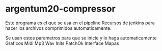 # argentum20-compressor

Este programa es el que se usa en el pipeline Recursos de jenkins para hacer los archivos comprimidos automaticamente.

Se usan estos parametros para que se inicie y lo haga automaticamente
    Graficos
    Midi
    Mp3
    Wav
    Inits
    PatchOk
    Interface
    Mapas
